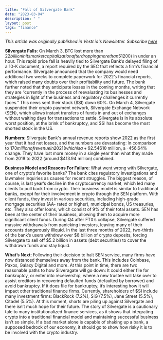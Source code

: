 ```yaml
---
title: "Fall of Silvergate Bank"
date: "2023-03-04"
description: " "
layout: post
tags: "finance"
---
```


<i>This article was originally published in Vestr.io's Newsletter. Subscribe <a href="https://www.vestr.io/" target="_blank">here</a></i>

<b>Silvergate Falls</b>: On March 3, BTC lost more than $22 billion in its market capitalization after dropping more than 5% ($1200) in under an hour. This rapid price fall is heavily tied to Silvergate Bank’s delayed filing of a 10-K document, a report required by the SEC that reflects a firm’s financial performance. Silvergate announced that the company would need additional two weeks to complete paperwork for 2022’s financial reports, which raised many doubts over their profitability and future. The bank further noted that they anticipate losses in the coming months, writing that they are “currently in the process of reevaluating its businesses and strategies in light of the business and regulatory challenges it currently faces.” This news sent their stock ($SI) down 60%. On March 4, Silvergate suspended their crypto payment network, Silvergate Exchange Network (SEN), which allows instant transfers of funds in and out of exchanges without waiting days for transactions to settle. Silvergate is in its absolute worst position, at the brink of bankruptcy, and $SI has become the most shorted stock in the US.

<b>Numbers</b>: Silvergate Bank's annual revenue reports show 2022 as the first year that it had net losses, and the numbers are devastating: In comparison to $170 million of revenue in 2021 (which is a +92.54% change from the year prior), last year’s revenue plunged to -$610 million, a -456.64% change. They have lost more money in a single year than what they made from 2018 to 2022 (around $413.94 million) combined.

<b>Business Model and Reasons For Failure</b>: What went wrong with Silvergate, one of crypto’s favorite banks? The bank cites regulatory investigations and lawmaker inquiries as causes for recent struggles. The biggest reason, of course, is last year’s decline in the cryptocurrency market, which led many clients to pull back from crypto. Their business model is similar to traditional banks, except for their involvement in crypto through the SEN platform. With client funds, they invest in various securities, including high-grade mortgage securities (AA- rated or higher), municipal bonds, US treasuries, etc. They also offer loans, which consist of 9% of their total assets. SEN has been at the center of their business, allowing them to acquire more significant client funds. During Q4 after FTX’s collapse, Silvergate suffered massive withdrawals from panicking investors, leaving many of their accounts dangerously illiquid. In the last three months of 2022, two-thirds of the bank’s users withdrew over $8 billion of crypto deposits, forcing Silvergate to sell off $5.2 billion in assets (debt securities) to cover the withdrawn funds and stay liquid.

<b>What’s Next</b>: Following their decision to halt SEN service, many firms have now distanced themselves away from the bank. This includes Coinbase, Paxos, Galaxy Digital and more. At this point in time, there are two reasonable paths to how Silveragate will go down: It could either file for bankruptcy, or enter into receivership, where a new trustee will take over to assist creditors in recovering defaulted funds (defaulted by borrower) and avoid bankruptcy. If it does file for bankruptcy, it’s interesting how it will impact other traditional finance firms. Currently, shareholders of $SI include many investment firms: BlackRock (7.2%), SIG (7.5%), Jane Street (5.5%), Citadel (5.5%). At this moment, shorts are piling up against Silvergate and there isn’t much hope for their future. The story of Silvergate is a cautionary tale to many institutionalized finance services, as it shows that integrating crypto into a traditional financial model and maintaining successful business isn’t so simple. If a bad market alone is capable of shaking up a bank, a supposed bedrock of our economy, it should go to show how risky it is to be involved with the crypto industry.
